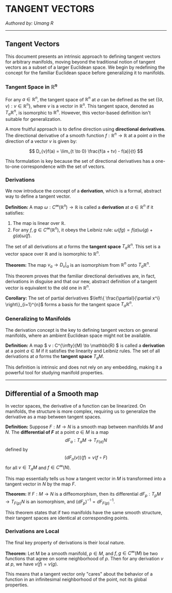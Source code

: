 # TANGENT VECTORS

*Authored by: Umang R*

---

## Tangent Vectors

This document presents an intrinsic approach to defining tangent vectors for arbitrary manifolds, moving beyond the traditional notion of tangent vectors as a subset of a larger Euclidean space. We begin by redefining the concept for the familiar Euclidean space before generalizing it to manifolds.

### Tangent Space in $\mathbb{R}^n$

For any $a \in \mathbb{R}^{n}$, the tangent space of $\mathbb{R}^{n}$ at $a$ can be defined as the set $\{(a,v): v \in \mathbb{R}^{n}\}$, where $v$ is a vector in $\mathbb{R}^{n}$. This tangent space, denoted as $T_a \mathbb{R}^{n}$, is isomorphic to $\mathbb{R}^{n}$. However, this vector-based definition isn't suitable for generalization.

A more fruitful approach is to define direction using **directional derivatives**. The directional derivative of a smooth function $f: \mathbb{R}^{n} \to \mathbb{R}$ at a point $a$ in the direction of a vector $v$ is given by:

$$ D_{v}f(a) = \lim_{t \to 0} \frac{f(a + tv) - f(a)}{t} $$

This formulation is key because the set of directional derivatives has a one-to-one correspondence with the set of vectors.

### Derivations

We now introduce the concept of a **derivation**, which is a formal, abstract way to define a tangent vector.

**Definition:** A map $\omega: C^{\infty}(\mathbb{R}^{n}) \to \mathbb{R}$ is called a **derivation** at $a \in \mathbb{R}^{n}$ if it satisfies:
1. The map is linear over $\mathbb{R}$.
2. For any $f,g \in C^{\infty}(\mathbb{R}^{n})$, it obeys the Leibniz rule: $\omega(fg) = f(a) \omega(g) + g(a) \omega(f)$.

The set of all derivations at $a$ forms the **tangent space** $T_a \mathbb{R}^{n}$. This set is a vector space over $\mathbb{R}$ and is isomorphic to $\mathbb{R}^{n}$.

**Theorem:** The map $v_a \to D_v|_a$ is an isomorphism from $\mathbb{R}^{n}$ onto $T_a \mathbb{R}^{n}$.

This theorem proves that the familiar directional derivatives are, in fact, derivations in disguise and that our new, abstract definition of a tangent vector is equivalent to the old one in $\mathbb{R}^n$.

**Corollary:** The set of partial derivatives $\left\{ \frac{\partial}{\partial x^i} \right\}_{i=1}^{n}$ forms a basis for the tangent space $T_a \mathbb{R}^{n}$.

### Generalizing to Manifolds

The derivation concept is the key to defining tangent vectors on general manifolds, where an ambient Euclidean space might not be available.

**Definition:** A map $ v : C^{\infty}(M) \to \mathbb{R} $ is called a **derivation** at a point $a \in M$ if it satisfies the linearity and Leibniz rules. The set of all derivations at $a$ forms the **tangent space** $T_a M$.

This definition is intrinsic and does not rely on any embedding, making it a powerful tool for studying manifold properties.

---

## Differential of a Smooth map

In vector spaces, the derivative of a function can be linearized. On manifolds, the structure is more complex, requiring us to generalize the derivative as a map between tangent spaces.

**Definition:** Suppose $F : M \to N$ is a smooth map between manifolds $M$ and $N$. The **differential of $F$** at a point $a \in M$ is a map
$$ dF_a : T_a M \to T_{F(a)} N $$
defined by
$$ (dF_a(v))(f) = v(f \circ F) $$
for all $v \in T_a M$ and $f \in C^{\infty}(N)$.

This map essentially tells us how a tangent vector in $M$ is transformed into a tangent vector in $N$ by the map $F$.

**Theorem:** If $F: M \to N$ is a diffeomorphism, then its differential $dF_p : T_p M \to T_{F(p)} N$ is an isomorphism, and $(dF_p)^{-1} = dF^{-1}_{F(p)}$.

This theorem states that if two manifolds have the same smooth structure, their tangent spaces are identical at corresponding points.

### Derivations are Local

The final key property of derivations is their local nature.

**Theorem:** Let M be a smooth manifold, $p \in M$, and $f,g \in C^{\infty}(M)$ be two functions that agree on some neighborhood of $p$. Then for any derivation $v$ at $p$, we have $v(f) = v(g)$.

This means that a tangent vector only "cares" about the behavior of a function in an infinitesimal neighborhood of the point, not its global properties.



